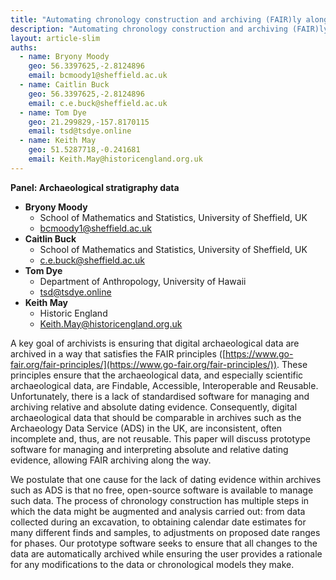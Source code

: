 ```yaml
---
title: "Automating chronology construction and archiving (FAIR)ly along the way"
description: "Automating chronology construction and archiving (FAIR)ly along the way"
layout: article-slim
auths:
  - name: Bryony Moody
    geo: 56.3397625,-2.8124896
    email: bcmoody1@sheffield.ac.uk
  - name: Caitlin Buck
    geo: 56.3397625,-2.8124896
    email: c.e.buck@sheffield.ac.uk
  - name: Tom Dye
    geo: 21.299829,-157.8170115
    email: tsd@tsdye.online
  - name: Keith May
    geo: 51.5287718,-0.241681
    email: Keith.May@historicengland.org.uk
---
```



**Panel: Archaeological stratigraphy data**

- **Bryony Moody**
  - School of Mathematics and Statistics, University of Sheffield, UK
  - [bcmoody1@sheffield.ac.uk](mailto:bcmoody1@sheffield.ac.uk)
- **Caitlin Buck**
  - School of Mathematics and Statistics, University of Sheffield, UK
  - [c.e.buck@sheffield.ac.uk](mailto:c.e.buck@sheffield.ac.uk)
- **Tom Dye**
  - Department of Anthropology, University of Hawaii
  - [tsd@tsdye.online](mailto:tsd@tsdye.online)
- **Keith May**
  - Historic England
  - [Keith.May@historicengland.org.uk](mailto:Keith.May@historicengland.org.uk)

A key goal of archivists is ensuring that digital archaeological data are archived in a way that satisfies the FAIR principles ([https://www.go-fair.org/fair-principles/](https://www.go-fair.org/fair-principles/)). These principles ensure that the archaeological data, and especially scientific archaeological data, are Findable, Accessible, Interoperable and Reusable. Unfortunately, there is a lack of standardised software for managing and archiving relative and absolute dating evidence. Consequently, digital archaeological data that should be comparable in archives such as the Archaeology Data Service (ADS) in the UK, are inconsistent, often incomplete and, thus, are not reusable. This paper will discuss prototype software for managing and interpreting absolute and relative dating evidence, allowing FAIR archiving along the way.

We postulate that one cause for the lack of dating evidence within archives such as ADS is that no free, open-source software is available to manage such data. The process of chronology construction has multiple steps in which the data might be augmented and analysis carried out: from data collected during an excavation, to obtaining calendar date estimates for many different finds and samples, to adjustments on proposed date ranges for phases. Our prototype software seeks to ensure that all changes to the data are automatically archived while ensuring the user provides a rationale for any modifications to the data or chronological models they make.
